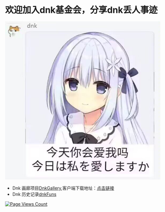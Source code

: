 # 欢迎加入dnk基金会，分享dnk丢人事迹
![Community Board](/profile/dnk.jpg)

- Dnk 画廊项目[DnkGallery](https://github.com/DnkBook/DnkGallery),客户端下载地址：[点击链接](https://github.com/DnkBook/DnkGallery/releases)
- Dnk 历史记录[dnkFuns](https://github.com/DnkBook/dnkFuns)

[![Page Views Count](https://badges.toozhao.com/badges/01HYZE0SPFB2K4EY32EFSPGF8G/green.svg)](https://badges.toozhao.com/stats/01HYZE0SPFB2K4EY32EFSPGF8G)
